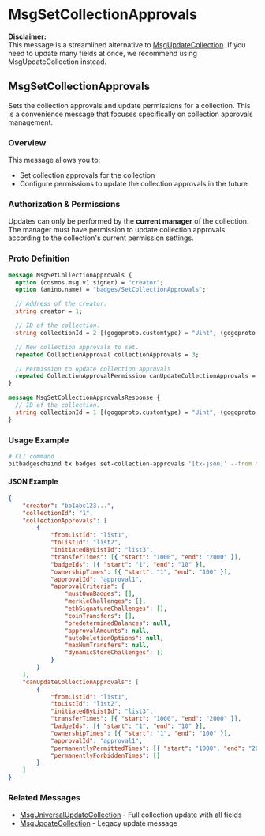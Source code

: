 # MsgSetCollectionApprovals

**Disclaimer:**\
This message is a streamlined alternative to [MsgUpdateCollection](broken-reference). If you need to update many fields at once, we recommend using MsgUpdateCollection instead.

## MsgSetCollectionApprovals

Sets the collection approvals and update permissions for a collection. This is a convenience message that focuses specifically on collection approvals management.

### Overview

This message allows you to:

* Set collection approvals for the collection
* Configure permissions to update the collection approvals in the future

### Authorization & Permissions

Updates can only be performed by the **current manager** of the collection. The manager must have permission to update collection approvals according to the collection's current permission settings.

### Proto Definition

```protobuf
message MsgSetCollectionApprovals {
  option (cosmos.msg.v1.signer) = "creator";
  option (amino.name) = "badges/SetCollectionApprovals";

  // Address of the creator.
  string creator = 1;

  // ID of the collection.
  string collectionId = 2 [(gogoproto.customtype) = "Uint", (gogoproto.nullable) = false];

  // New collection approvals to set.
  repeated CollectionApproval collectionApprovals = 3;

  // Permission to update collection approvals
  repeated CollectionApprovalPermission canUpdateCollectionApprovals = 4;
}

message MsgSetCollectionApprovalsResponse {
  // ID of the collection.
  string collectionId = 1 [(gogoproto.customtype) = "Uint", (gogoproto.nullable) = false];
}
```

### Usage Example

```bash
# CLI command
bitbadgeschaind tx badges set-collection-approvals '[tx-json]' --from manager-key
```

#### JSON Example

```json
{
    "creator": "bb1abc123...",
    "collectionId": "1",
    "collectionApprovals": [
        {
            "fromListId": "list1",
            "toListId": "list2",
            "initiatedByListId": "list3",
            "transferTimes": [{ "start": "1000", "end": "2000" }],
            "badgeIds": [{ "start": "1", "end": "10" }],
            "ownershipTimes": [{ "start": "1", "end": "100" }],
            "approvalId": "approval1",
            "approvalCriteria": {
                "mustOwnBadges": [],
                "merkleChallenges": [],
                "ethSignatureChallenges": [],
                "coinTransfers": [],
                "predeterminedBalances": null,
                "approvalAmounts": null,
                "autoDeletionOptions": null,
                "maxNumTransfers": null,
                "dynamicStoreChallenges": []
            }
        }
    ],
    "canUpdateCollectionApprovals": [
        {
            "fromListId": "list1",
            "toListId": "list2",
            "initiatedByListId": "list3",
            "transferTimes": [{ "start": "1000", "end": "2000" }],
            "badgeIds": [{ "start": "1", "end": "10" }],
            "ownershipTimes": [{ "start": "1", "end": "100" }],
            "approvalId": "approval1",
            "permanentlyPermittedTimes": [{ "start": "1000", "end": "2000" }],
            "permanentlyForbiddenTimes": []
        }
    ]
}
```

### Related Messages

* [MsgUniversalUpdateCollection](broken-reference) - Full collection update with all fields
* [MsgUpdateCollection](broken-reference) - Legacy update message
